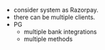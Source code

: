 * consider system as Razorpay.
* there can be multiple clients.
* PG
    * multiple bank integrations
    * multiple methods